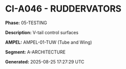 # CI-A046 - RUDDERVATORS

**Phase:** 05-TESTING

**Description:** V-tail control surfaces

**AMPEL:** AMPEL-01-TUW (Tube and Wing)

**Segment:** A-ARCHITECTURE

**Generated:** 2025-08-25 17:27:29 UTC
